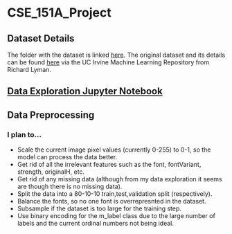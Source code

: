 # CSE_151A_Project

## Dataset Details

The folder with the dataset is linked [here](https://drive.google.com/drive/folders/1YwGAiLkXr5lPY1PL1VM97KHVrMha24rm?usp=sharing).
The original dataset and its details can be found [here](https://archive.ics.uci.edu/dataset/417/character+font+images) via the UC Irvine Machine Learning Repository from Richard Lyman.

## [Data Exploration Jupyter Notebook](CSE_151_Project_Data_Exploration.ipynb)

## Data Preprocessing

### I plan to...
- Scale the current image pixel values (currently 0-255) to 0-1, so the model can process the data better.
- Get rid of all the irrelevant features such as the font, fontVariant, strength, originalH, etc.
- Get rid of any missing data (although from my data exploration it seems are though there is no missing data).
- Split the data into a 80-10-10 train,test,validation split (respectively).
- Balance the fonts, so no one font is overrepresnted in the dataset.
- Subsample if the dataset is too large for the training step.
- Use binary encoding for the m_label class due to the large number of labels and the current ordinal numbers not being ideal.
